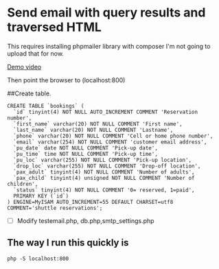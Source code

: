 # Send email with query results and traversed HTML

This requires installing phpmailer library with composer
I'm not going to upload that for now.

[Demo video](https://youtu.be/PBr2qA9bHnM)

Then point the browser to (localhost:800)

##Create table.
```
CREATE TABLE `bookings` (
  `id` tinyint(4) NOT NULL AUTO_INCREMENT COMMENT 'Reservation number',
  `first_name` varchar(20) NOT NULL COMMENT 'First name',
  `last_name` varchar(20) NOT NULL COMMENT 'Lastname',
  `phone` varchar(20) NOT NULL COMMENT 'Cell or home phone number',
  `email` varchar(254) NOT NULL COMMENT 'customer email address',
  `pu_date` date NOT NULL COMMENT 'Pick-up date',
  `pu_time` time NOT NULL COMMENT 'Pick-up time',
  `pu_loc` varchar(255) NOT NULL COMMENT 'Pick-up location',
  `drop_loc` varchar(255) NOT NULL COMMENT 'Drop-off location',
  `pax_adult` tinyint(4) NOT NULL COMMENT 'Number of adults',
  `pax_child` tinyint(4) unsigned NOT NULL COMMENT 'Number of children',
  `status` tinyint(4) NOT NULL COMMENT '0= reserved, 1=paid',
  PRIMARY KEY (`id`)
) ENGINE=MyISAM AUTO_INCREMENT=55 DEFAULT CHARSET=utf8 COMMENT='shuttle reservations';
```

- [ ] Modify testemail.php, db.php,smtp_settings.php


## The way I run this quickly is

```
php -S localhost:800
```
